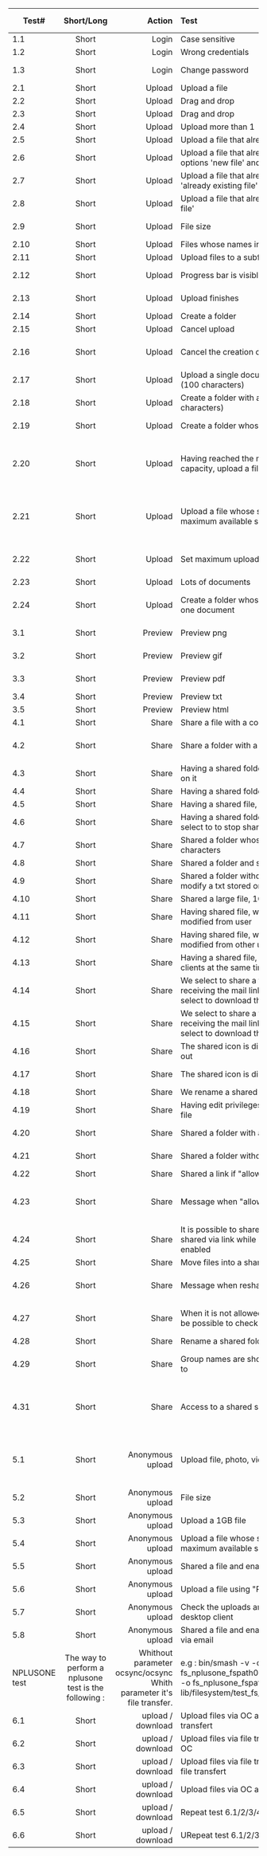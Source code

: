 | Test#         | Short/Long    |  Action               |  Test            |  Expected Result               | Comment | Test result |
| ------------- |:-------------:| -----------------:|:-----------------|:-------------------------------|:----------------|:----------|
| 1.1             | Short         | Login             | Case sensitive   | It is possible to login        | [login.feature](https://github.com/owncloud/acceptance-testing/blob/master/features/login.feature) | |
| 1.2             | Short         | Login             | Wrong credentials| An alert message is displayed  | | |
| 1.3             | Short         | Login             | Change password|   | Maybe in the future| |
| 2.1             | Short         | Upload            | Upload a file     | File gets uploaded to OC        | | |
| 2.2             | Short         | Upload            | Drag and drop     | File gets uploaded to OC        | | |
| 2.3             | Short         | Upload            | Drag and drop     | Folders gets uploaded to OC        | | |
| 2.4             | Short         | Upload            | Upload more than 1 | Files get uploaded to OC       | | |
| 2.5             | Short         | Upload            | Upload a file that already exists | An alert message is displayed | | |
| 2.6              | Short         | Upload            | Upload a file that already exists, select both options 'new file' and 'already existing file' |The file gets upload with a new name | Can be improved| |
| 2.7             | Short         | Upload            | Upload a file that already exists, select 'already existing file' or cancel | The file is not upload | | |
| 2.8            | Short         | Upload            | Upload a file that already exists, select 'new file' | The file available on the server is replaced with the new one | | |
| 2.9            | Short         | Upload            | File size        | After uploading a new file, it size is shown on MB | | |
| 2.10            | Short         | Upload            | Files whose names include special characters | Files get uploaded | | |
| 2.11           | Short          | Upload            | Upload files to a subfolder | Files get uploaded | | |
| 2.12           | Short          | Upload            | Progress bar is visible | When uploading files, progress bar is visible | | |
| 2.13           | Short          | Upload            | Upload finishes     | When an upload finishes, the loading icon disappears | | |
| 2.14           | Short          | Upload            | Create a folder     | It is automatically displayed | | |
| 2.15           | Short          | Upload            | Cancel upload       | The upload stops              | | |
| 2.16           | Short          | Upload            | Cancel the creation of a new file/folder | By clicking the outside the submenu, the file/folder is not created | | |
| 2.17           | Short          | Upload             | Upload a single document with a long name (100 characters) | File gets uploaded | | |
| 2.18           | Short          | Upload            | Create a folder with a long name (100 characters) | Folder is created | | |
| 2.19           | Short          | Upload            | Create a folder whose name is Shared | Not possible, an alert message is shown | | |
| 2.20           | Short          | Upload            | Having reached the maximum storage capacity, upload a file | An alert message is shown | Create a new account with a small capacity| |
| 2.21           | Short          | Upload            | Upload a file whose size is larger than the maximum available size | An alert message is shown | Create a new account with a small capacity| |
| 2.22           | Short           | Upload          |  Set maximum upload to 1 Gb | upload a file of 1 Gb| Create a new account| |
| 2.23           | Short           | Upload        | Lots of documents | Upload 100 documents, 1 G | | |
| 2.24           | Short           | Upload        | Create a folder whose name is the same as one document |Create a file whose name is "a", Create a folder whose is "a", The folder is created | | |
| 3.1        | Short              | Preview         | Preview png | The file is not displayed  | maybe in the future| |
| 3.2        | Short              | Preview         | Preview gif | The file is not displayed  | maybe in the future| |
| 3.3        | Short              | Preview         | Preview pdf | The file is not displayed  | maybe in the future| |
| 3.4        | Short              | Preview         | Preview txt | The file is displayed   | | |
| 3.5        | Short              | Preview         | Preview html | The file is displayed   | | |
| 4.1        | Short              | Share           |Share a file with a colleague(s)  |  Colleague(s) has access to the file  | | |
| 4.2        | Short              | Share           |Share a folder with a colleague(s)  |  Colleague(s) has access to the folder including any subfolder and files  | | |
| 4.3        | Short              | Share           | Having a shared folder we include a new file on it | Colleague can access to it   | | |
| 4.4        | Short              | Share           | Having a shared folder we delete it | The folder is deleted too   | | |
| 4.5        | Short              | Share           | Having a shared file, we delete it  |  The file is deleted | | |
| 4.6        | Short              | Share            | Having a shared folder, from the other user we select to to stop sharing it  | The folder is not shared   | | |
| 4.7        | Short              | Share            |  Shared a folder whose name includes special characters | The folder is shared   | | |
| 4.8        | Short              | Share            | Shared a folder and set it as not "shared"  | Resharing is not possible    | | |
| 4.9        | Short              | Share            | Shared a folder without edit privileges. Try to modify a txt stored on it  | Not possible, to include changes   | | |
| 4.10        | Short              | Share            | Shared a large file, 1Gb  | It´s shared   | | |
| 4.11        | Short              | Share            |  Having shared file, with privileges, we modified from user | Changes are reflected in all users   | | |
| 4.12        | Short              | Share            |  Having shared file, with privileges, we modified from other user but the owner | Changes are reflected   | | |
| 4.13        | Short              | Share            | Having a shared file, we modified it from two clients at the same time   | In one of them it is not possible to save changes   | | |
| 4.14        | Short              | Share            |  We select to share a folder with a link, after receiving the mail link, we access to OC and select to download the folder    |The folder gets downloaded | | |
| 4.15        | Short              | Share            | We select to share a file with a link, after receiving the mail link, we access to OC and select to download the folder  |  The file gets downloaded  | | |
| 4.16        | Short              | Share            |  The shared icon is displayed although we log out | The icon is displayed    | | |
| 4.17        | Short              | Share            |  The shared icon is displayed in all shared files | Not only the folder shows the icon but also all files stored on it   | | |
| 4.18        | Short              | Share            | We rename a shared folder  | It keeps being a shared folder  | | |
| 4.19        | Short              | Share            |  Having edit privileges, it is possible to modify a file |  File gets updated  | | |
| 4.20        | Short              | Share            | Shared a folder with a group  | Folder is visible for all members of the group   | | |
| 4.21        | Short              | Share            | Shared a folder without privileges  | It is not possible to upload nor create new folder or files   | | |
| 4.22        | Short              | Share            | Shared a link if "allow links" is not enabled  | It should not be possible| | |
| 4.23        | Short              | Share            | Message when "allow links" is not enabled | If "allow files" is not enabled, an alert message is shown, this message should include the name of the file| | |
| 4.24        | Short              | Share            | It is possible to share something previously shared via link while "allow links" is not enabled | Select to share with link a file that has been previously shared with a link| | |
| 4.25        | Short              | Share            |Move files into a shared folder| Files are uploaded| | |
| 4.26        | Short              | Share            |Message when resharing is not allowed| Select to share the folder, the dialogue is shown "Resharing is not allowed"| | |
| 4.27        | Short              | Share            |When it is not allowed resharing, it should not be possible to check share| Check the privileges, it is possible to checked the option share. However, this check is not saved.| | |
| 4.28        | Short              | Share            |Rename a shared folder|The folder is still shared | | |
| 4.29        | Short              | Share            |Group names are shown when selecting share to |The group names should not be hidden, although the mouse is over them| | |
| 4.31        | Short              | Share            | Access to a shared subfolder|On one user create the folders a>a1, and select to share it with another user, user2. Access as user2, to the Shared folder, and to a and a1| | |
| 5.1        | Short              | Anonymous upload            | Upload file, photo, video,... | Files get upload to owncloud | Why no preview as an Anonymous user| |
| 5.2        | Short              | Anonymous upload            | File size |  It is shown the file size on MB| | |
| 5.3        | Short              | Anonymous upload            |  Upload a 1GB file| An alerert message should be shown  | | |
| 5.4        | Short              | Anonymous upload            |  Upload a file whose size is larger than the maximum available size| An alerert message is shown "Not enought storage available" | Max size| |
| 5.5        | Short              | Anonymous upload            | Shared a file and enable "Allow public upload" | You shouldnt enable "Allow public upload" in a file  | | |  
| 5.6        | Short              | Anonymous upload            | Upload a file using "Password protect"   |  Files get upload | | |
| 5.7       | Short              | Anonymous upload            | Check the uploads are visible from the desktop client |  The files are visible from the desktop client| | |  
| 5.8        | Short              | Anonymous upload            |  Shared a file and enable "Allow public upload" via email| The file is shared | | |
|NPLUSONE test 			| The way to perform a nplusone test is the following :	| Whithout parameter ocsync/ocsync Whith parameter it's file transfer.|	e.g : bin/smash -v -o fs_nplusone_fspath0=/eos/user1/m/mecosse2 -o fs_nplusone_fspath1=/tmp/samba2 lib/filesystem/test_fs_nplusone.py  | | | |
| 6.1           | Short         | upload / download |  Upload files via OC and download via File transfert | | | |
| 6.2       | Short              | upload / download           |  Upload files via file transfert and download via OC | | | |
| 6.3        | Short              | upload / download           |  Upload files via file transfert and download via file transfert | Please use two different mount point for path0 and path1| | |
| 6.4        | Short              | upload / download            |  Upload files via OC and download via OC | | | |
| 6.5        | Short              | upload / download            |  Repeat test 6.1/2/3/4 with 1GB per file | Add -o fs_nplusone_filesize=1000000000| | |
| 6.6        | Short              | upload / download            |  URepeat test 6.1/2/3/4 with 1000 files | Add -o fs_nplusone_nfiles=1000| | |
